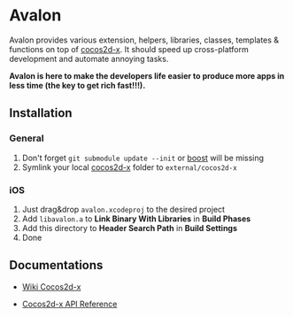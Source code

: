 # Avalon

Avalon provides various extension, helpers, libraries, classes, templates &
functions on top of [cocos2d-x][]. It should speed up cross-platform development
and automate annoying tasks.

**Avalon is here to make the developers life easier
to produce more apps in less time (the key to get rich fast!!!).**

## Installation

### General

1. Don't forget `git submodule update --init` or [boost][] will be missing
1. Symlink your local [cocos2d-x][] folder to `external/cocos2d-x`

### iOS

1. Just drag&drop `avalon.xcodeproj` to the desired project
1. Add `libavalon.a` to __Link Binary With Libraries__ in __Build Phases__
1. Add this directory to __Header Search Path__ in __Build Settings__
1. Done

## Documentations

* [Wiki Cocos2d-x](http://wiki.cocos2d-x.org)
* [Cocos2d-x API Reference](http://www.cocos2d-x.org/reference/native-cpp/index.html)

  [cocos2d-x]: http://cocos2d-x.org/
  [boost]: http://www.boost.org/
